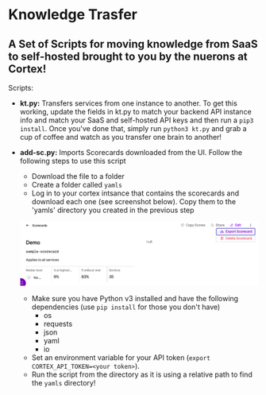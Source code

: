 # Knowledge Trasfer
## A Set of Scripts for moving knowledge from SaaS to self-hosted brought to you by the nuerons at Cortex!

Scripts:
* **kt.py:** Transfers services from one instance to another. To get this working, update the fields in kt.py to match your backend API instance info and match your SaaS and self-hosted API keys and then run a `pip3 install`. Once you've done that, simply run `python3 kt.py` and grab a cup of coffee and watch as you transfer one brain to another!

* **add-sc.py:** Imports Scorecards downloaded from the UI. Follow the following steps to use this script
  * Download the file to a folder
  * Create a folder called `yamls`
  * Log in to your cortex intsance that contains the scorecards and download each one (see screenshot below). Copy them to the 'yamls' directory you created in the previous step
  
  ![sc-export](export-sc.png)
  
  * Make sure you have Python v3 installed and have the following dependencies (use `pip install` for those you don't have)
    * os
    * requests
    * json
    * yaml
    * io
  * Set an environment variable for your API token (`export CORTEX_API_TOKEN=<your token>`).
  * Run the script from the directory as it is using a relative path to find the `yamls` directory!
